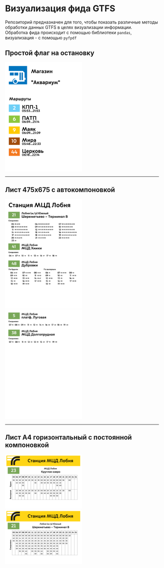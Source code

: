 # Визуализация фида GTFS
Репозиторий предназначен для того, чтобы показать различные методы обработки данных GTFS в целях визуализации информации.  
Обработка фида происходит с помощью библиотеки `pandas`, визуализация - с помощью `pyfpdf`
## Простой флаг на остановку
<img src="1_Extract-01.png" width=50% height=50%>

---

## Лист **475x675** с автокомпоновкой

<img src="stop_1_mrg-01.png" width=50% height=50%>

<img src="stop_1_mrg-02.png" width=50% height=50%>

---

## Лист А4 горизонтальный с постоянной компоновкой

<img src="stop_1_mrg_a4-01.png" width=50% height=50%>

<img src="stop_1_mrg_a4-03.png" width=50% height=50%>